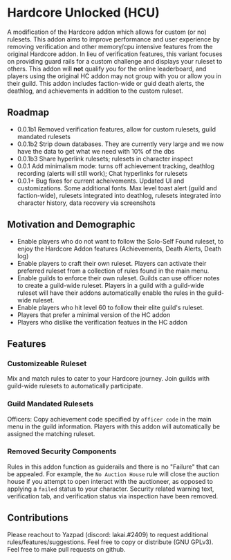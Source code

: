 # Hardcore Unlocked (HCU)
A modification of the Hardcore addon which allows for custom (or no) rulesets.  This addon aims to improve performance and user experience by removing verification and other memory/cpu intensive features from the original Hardcore addon.  In lieu of verification features, this variant focuses on providing guard rails for a custom challenge and displays your ruleset to others. This addon will __not__ qualify you for the online leaderboard, and players using the original HC addon may not group with you or allow you in their guild. This addon includes faction-wide or guid death alerts, the deathlog, and achievements in addition to the custom ruleset.

## Roadmap
- 0.0.1b1 Removed verification features, allow for custom rulesets, guild mandated rulesets
- 0.0.1b2 Strip down databases.  They are currently very large and we now have the data to get what we need with 10% of the dbs
- 0.0.1b3 Share hyperlink rulesets; rulesets in character inspect
- 0.0.1  Add minimalism mode: turns off achievement tracking, deathlog recording (alerts will still work); Chat hyperlinks for rulesets
- 0.0.1+ Bug fixes for current acheivements.  Updated UI and customizations. Some additional fonts. Max level toast alert (guild and faction-wide), rulesets integrated into deathlog, rulesets integrated into character history, data recovery via screenshots

## Motivation and Demographic
- Enable players who do not want to follow the Solo-Self Found ruleset, to enjoy the Hardcore Addon features (Achievements, Death Alerts, Death log)
- Enable players to craft their own ruleset.  Players can activate their preferred ruleset from a collection of rules found in the main menu.
- Enable guilds to enforce their own ruleset.  Guilds can use officer notes to create a guild-wide ruleset.  Players in a guild with a guild-wide ruleset will have their addons automatically enable the rules in the guild-wide ruleset.
- Enable players who hit level 60 to follow their elite guild's ruleset.
- Players that prefer a minimal version of the HC addon
- Players who dislike the verification featues in the HC addon


## Features

### Customizeable Ruleset
Mix and match rules to cater to your Hardcore journey.  Join guilds with guild-wide rulesets to automatically participate.

### Guild Mandated Rulesets
Officers: Copy achievement code specified by `officer code` in the main menu in the guild information.  Players with this addon will automatically be assigned the matching ruleset.

### Removed Security Components
Rules in this addon function as guiderails and there is no "Failure" that can be appealed.  For example, the `No Auction House` rule will close the auction house if you attempt to open interact with the auctioneer, as opposed to applying a `failed` status to your character.  Security related warning text, verification tab, and verification status via inspection have been removed.

## Contributions

Please reachout to Yazpad (discord: lakai.#2409) to request additional rules/features/suggestions.  Feel free to copy or distribute (GNU GPLv3).  Feel free to make pull requests on github.
